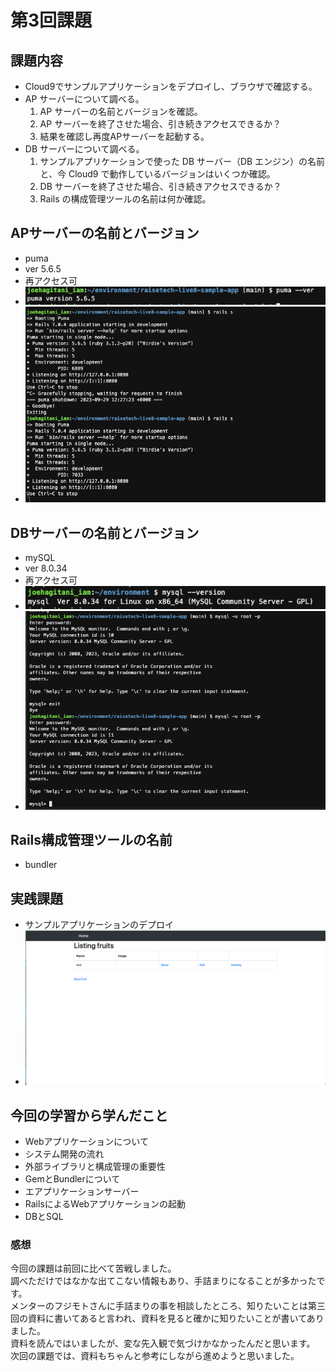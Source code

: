 # 第3回課題
## 課題内容
* Cloud9でサンプルアプリケーションをデプロイし、ブラウザで確認する。
* AP サーバーについて調べる。
  1. AP サーバーの名前とバージョンを確認。
  2. AP サーバーを終了させた場合、引き続きアクセスできるか？
  3. 結果を確認し再度APサーバーを起動する。  
* DB サーバーについて調べる。  
  1. サンプルアプリケーションで使った DB サーバー（DB エンジン）の名前と、今 Cloud9 で動作しているバージョンはいくつか確認。
  2. DB サーバーを終了させた場合、引き続きアクセスできるか？
  3. Rails の構成管理ツールの名前は何か確認。  

## APサーバーの名前とバージョン
- puma
- ver 5.6.5
- 再アクセス可
- ![puma.version](/img/lecture03/puma.version.png) 
- ![puma](/img/lecture03/puma.png)
## DBサーバーの名前とバージョン
- mySQL
- ver 8.0.34
- 再アクセス可
- ![mysql.version](/img/lecture03/mysql.version.png)
- ![mysql](/img/lecture03/mysql.png)
## Rails構成管理ツールの名前
- bundler
## 実践課題
- サンプルアプリケーションのデプロイ
- ![sampleapp](/img/lecture03/sampleapp.png)
## 今回の学習から学んだこと
- Webアプリケーションについて
- システム開発の流れ
- 外部ライブラリと構成管理の重要性
- GemとBundlerについて
- エアプリケーションサーバー
- RailsによるWebアプリケーションの起動
- DBとSQL
### 感想
今回の課題は前回に比べて苦戦しました。  
調べただけではなかな出てこない情報もあり、手詰まりになることが多かったです。  
メンターのフジモトさんに手詰まりの事を相談したところ、知りたいことは第三回の資料に書いてあると言われ、資料を見ると確かに知りたいことが書いてありました。  
資料を読んではいましたが、変な先入観で気づけかなかったんだと思います。  
次回の課題では、資料もちゃんと参考にしながら進めようと思いました。  



